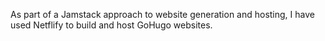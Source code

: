 As part of a Jamstack approach to website generation and hosting, I have used
Netflify to build and host GoHugo websites.
